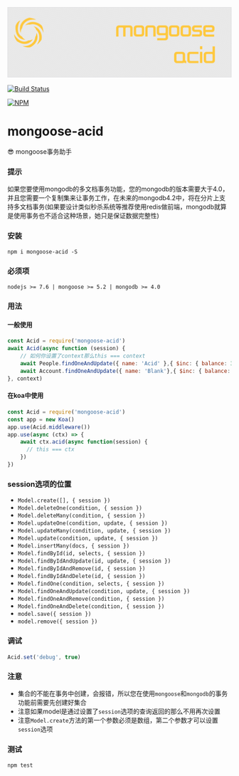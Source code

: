 ![mongoose-acid](art/logo.png)

[![Build Status](https://img.shields.io/travis/ithot-all/mongoose-acid/master.svg?style=flat-square)](https://travis-ci.org/ithot-all/mongoose-acid)

[![NPM](https://nodei.co/npm/mongoose-acid.png?compact=true)](https://npmjs.org/package/mongoose-acid)


# mongoose-acid
:sunglasses: mongoose事务助手

### 提示
如果您要使用mongodb的多文档事务功能，您的mongodb的版本需要大于4.0，并且您需要一个复制集来让事务工作，在未来的mongodb4.2中，将在分片上支持多文档事务(如果要设计类似秒杀系统等推荐使用redis做前端，mongodb就算是使用事务也不适合这种场景，她只是保证数据完整性)

### 安装 
```
npm i mongoose-acid -S
``` 

### 必须项

```
nodejs >= 7.6 | mongoose >= 5.2 | mongodb >= 4.0
```
### 用法

#### 一般使用
```javascript
const Acid = require('mongoose-acid')
await Acid(async function (session) {
    // 如何你设置了context那么this === context
    await People.findOneAndUpdate({ name: 'Acid' },{ $inc: { balance: 30 } },{ session })
    await Account.findOneAndUpdate({ name: 'Blank'},{ $inc: { balance: -30 } },{ session })
}, context)
```
#### 在koa中使用
```javascript
const Acid = require('mongoose-acid')
const app = new Koa()
app.use(Acid.middleware())
app.use(async (ctx) => {
    await ctx.acid(async function(session) {
      // this === ctx
    })
})
```

### session选项的位置

- `Model.create([], { session })`
- `Model.deleteOne(condition, { session })`
- `Model.deleteMany(condition, { session })`
- `Model.updateOne(condition, update, { session })`
- `Model.updateMany(condition, update, { session })`
- `Model.update(condition, update, { session })`
- `Model.insertMany(docs, { session })`
- `Model.findById(id, selects, { session })`
- `Model.findByIdAndUpdate(id, update, { session })`
- `Model.findByIdAndRemove(id, { session })`
- `Model.findByIdAndDelete(id, { session })`
- `Model.findOne(condition, selects, { session })`
- `Model.findOneAndUpdate(condition, update, { session })`
- `Model.findOneAndRemove(condition, { session })`
- `Model.findOneAndDelete(condition, { session })`
- `model.save({ session })` 
- `model.remove({ session })`

### 调试
```javascript
Acid.set('debug', true)
```

### 注意

- 集合的不能在事务中创建，会报错，所以您在使用`mongoose`和`mongodb`的事务功能前需要先创建好集合
- 注意如果model是通过设置了`session`选项的查询返回的那么不用再次设置
- 注意`Model.create`方法的第一个参数必须是数组，第二个参数才可以设置`session`选项

### 测试

```
npm test
```

